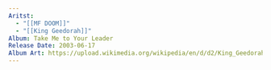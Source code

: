 ```yaml
---
Aritst:
  - "[[MF DOOM]]"
  - "[[King Geedorah]]"
Album: Take Me to Your Leader
Release Date: 2003-06-17
Album Art: https://upload.wikimedia.org/wikipedia/en/d/d2/King_Geedorah_-_Take_Me_to_Your_Leader_album_cover.jpg
---
```

